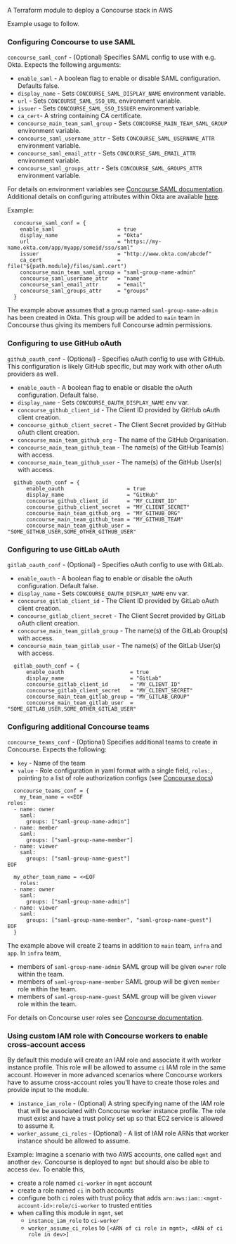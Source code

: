 A Terraform module to deploy a Concourse stack in AWS

Example usage to follow.

### Configuring Concourse to use SAML
`concourse_saml_conf` - (Optional) Specifies SAML config to use with e.g. Okta. Expects the following arguments:
* `enable_saml` - A boolean flag to enable or disable SAML configuration. Defaults false.
* `display_name` - Sets `CONCOURSE_SAML_DISPLAY_NAME` environment variable.
* `url` - Sets `CONCOURSE_SAML_SSO_URL` environment variable.
* `issuer` - Sets `CONCOURSE_SAML_SSO_ISSUER` environment variable.
* `ca_cert`- A string containing CA certificate. 
* `concourse_main_team_saml_group` - Sets `CONCOURSE_MAIN_TEAM_SAML_GROUP` environment variable.
* `concourse_saml_username_attr` - Sets `CONCOURSE_SAML_USERNAME_ATTR` environment variable.
* `concourse_saml_email_attr` - Sets `CONCOURSE_SAML_EMAIL_ATTR` environment variable.
* `concourse_saml_groups_attr` - Sets `CONCOURSE_SAML_GROUPS_ATTR` environment variable.

For details on environment variables see [Concourse SAML documentation](https://concourse-ci.org/generic-saml-auth.html).
Additional details on configuring attributes within Okta are available [here](https://github.com/concourse/concourse/pull/5998).

Example:
```
  concourse_saml_conf = {
    enable_saml                    = true
    display_name                   = "Okta"
    url                            = "https://my-name.okta.com/app/myapp/someid/sso/saml"
    issuer                         = "http://www.okta.com/abcdef"
    ca_cert                        = file("${path.module}/files/saml.cert")
    concourse_main_team_saml_group = "saml-group-name-admin"
    concourse_saml_username_attr   = "name"
    concourse_saml_email_attr      = "email"
    concourse_saml_groups_attr     = "groups"
  }
```
The example above assumes that a group named `saml-group-name-admin` has been created in Okta. This group will be added to `main` team in Concourse thus giving its members full Concourse admin permissions. 

### Configuring to use GitHub oAuth
`github_oauth_conf` - (Optional) - Specifies oAuth config to use with GitHub. This configuration
is likely GitHub specific, but may work with other oAuth providers as well.
* `enable_oauth` - A boolean flag to enable or disable the oAuth configuration. Default false.
* `display_name` - Sets `CONCOURSE_OAUTH_DISPLAY_NAME` env var.
* `concourse_github_client_id` - The Client ID provided by GitHub oAuth client creation.
* `concourse_github_client_secret` - The Client Secret provided by GitHub oAuth client creation.
* `concourse_main_team_github_org` - The name of the GitHub Organisation.
* `concourse_main_team_github_team` - The name(s) of the GitHub Team(s) with access.
* `concourse_main_team_github_user` - The name(s) of the GitHub User(s) with access.
```
  github_oauth_conf = {
      enable_oauth                    = true
      display_name                    = "GitHub"
      concourse_github_client_id      = "MY_CLIENT_ID"
      concourse_github_client_secret  = "MY_CLIENT_SECRET"
      concourse_main_team_github_org  = "MY_GITHUB_ORG"
      concourse_main_team_github_team = "MY_GITHUB_TEAM"
      concourse_main_team_github_user = "SOME_GITHUB_USER,SOME_OTHER_GITHUB_USER"
```

### Configuring to use GitLab oAuth
`gitlab_oauth_conf` - (Optional) - Specifies oAuth config to use with GitLab.
* `enable_oauth` - A boolean flag to enable or disable the oAuth configuration. Default false.
* `display_name` - Sets `CONCOURSE_OAUTH_DISPLAY_NAME` env var.
* `concourse_gitlab_client_id` - The Client ID provided by GitLab oAuth client creation.
* `concourse_gitlab_client_secret` - The Client Secret provided by GitLab oAuth client creation.
* `concourse_main_team_gitlab_group` - The name(s) of the GitLab Group(s) with access.
* `concourse_main_team_gitlab_user` - The name(s) of the GitLab User(s) with access.
```
  gitlab_oauth_conf = {
      enable_oauth                     = true
      display_name                     = "GitLab"
      concourse_gitlab_client_id       = "MY_CLIENT_ID"
      concourse_gitlab_client_secret   = "MY_CLIENT_SECRET"
      concourse_main_team_gitlab_group = "MY_GITLAB_GROUP"
      concourse_main_team_gitlab_user  = "SOME_GITLAB_USER,SOME_OTHER_GITLAB_USER"
```

### Configuring additional Concourse teams

`concourse_teams_conf` - (Optional) Specifies additional teams to create in Concourse. Expects the following:
* `key` - Name of the team 
* `value` - Role configuration in yaml format with a single field, `roles:`, pointing to a list of role authorization configs (see [Concourse docs](https://concourse-ci.org/managing-teams.html#setting-roles))
```
  concourse_teams_conf = {
    my_team_name = <<EOF
roles:
  - name: owner
    saml:
      groups: ["saml-group-name-admin"]
  - name: member
    saml:
      groups: ["saml-group-name-member"]
  - name: viewer
    saml:
      groups: ["saml-group-name-guest"]
EOF

  my_other_team_name = <<EOF
    roles:
  - name: owner
    saml:
      groups: ["saml-group-name-admin"]
  - name: viewer
    saml:
      groups: ["saml-group-name-member", "saml-group-name-guest"]
EOF
  }
```
The example above will create 2 teams in addition to `main` team, `infra` and `app`. In `infra` team,
* members of `saml-group-name-admin` SAML group will be given `owner` role within the team.
* members of `saml-group-name-member` SAML group will be given `member` role within the team.
* members of `saml-group-name-guest` SAML group will be given `viewer` role within the team.

For details on Concourse user roles see [Concourse documentation](https://concourse-ci.org/user-roles.html).

### Using custom IAM role with Concourse workers to enable cross-account access
By default this module will create an IAM role and associate it with worker instance profile. This role will be allowed to assume `ci` IAM role in the same account. However in more advanced scenarios where Concourse workers have to assume cross-account roles you'll have to create those roles and provide input to the module.
* `instance_iam_role` - (Optional) A string specifying name of the IAM role that will be associated with Concourse worker instance profile. The role must exist and have a trust policy set up so that EC2 service is allowed to assume it. 
* `worker_assume_ci_roles` - (Optional) - A list of IAM role ARNs that worker instance should be allowed to assume. 

Example:
Imagine a scenario with two AWS accounts, one called `mgmt` and another `dev`. Concourse is deployed to `mgmt` but should also be able to access `dev`. To enable this,
* create a role named `ci-worker` in `mgmt` account
* create a role named `ci` in both accounts
* configure both `ci` roles with trust policy that adds `arn:aws:iam::<mgmt-account-id>:role/ci-worker` to trusted entities
* when calling this module in `mgmt`, set
    * `instance_iam_role` to `ci-worker`
    * `worker_assume_ci_roles` to `[<ARN of ci role in mgmt>, <ARN of ci role in dev>]`
